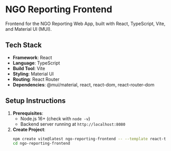 # NGO Reporting Frontend

Frontend for the NGO Reporting Web App, built with React, TypeScript, Vite, and Material UI (MUI).

## Tech Stack
- **Framework**: React
- **Language**: TypeScript
- **Build Tool**: Vite
- **Styling**: Material UI
- **Routing**: React Router
- **Dependencies**: @mui/material, react, react-dom, react-router-dom

## Setup Instructions
1. **Prerequisites**:
   - Node.js 16+ (check with `node -v`)
   - Backend server running at `http://localhost:8080`
2. **Create Project**:
   ```bash
   npm create vite@latest ngo-reporting-frontend -- --template react-ts
   cd ngo-reporting-frontend





